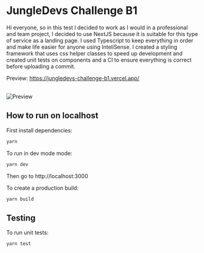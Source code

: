 # JungleDevs Challenge B1
Hi everyone, so in this test I decided to work as I would in a professional and team project, I decided to use NextJS because it is suitable for this type of service as a landing page. I used Typescript to keep everything in order and make life easier for anyone using InteliSense. I created a styling framework that uses css helper classes to speed up development and created unit tests on components and a CI to ensure everything is correct before uploading a commit. 

Preview: https://jungledevs-challenge-b1.vercel.app/

<br />
<img src="https://gitlab.com/marxzsam/jungledevs-challenge-b1/-/raw/main/preview.png" alt="Preview">


## How to run on localhost

First install dependencies:

```sh
yarn
```

To run in dev mode mode:

```sh
yarn dev
```

Then go to http://localhost:3000

To create a production build:

```sh
yarn build
```

## Testing

To run unit tests:

```sh
yarn test
```
